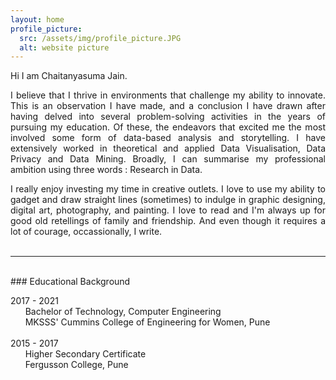 ```yaml
---
layout: home
profile_picture:
  src: /assets/img/profile_picture.JPG
  alt: website picture
---
```


<p>
  Hi I am Chaitanyasuma Jain.
</p>
<p>
<div align="justify">
  I believe that I thrive in environments that challenge my ability to innovate. This is an observation I have made, and a conclusion I have drawn after having delved into several problem-solving activities in the years of pursuing my education. Of these, the endeavors that excited me the most involved some form of data-based analysis and storytelling. I have extensively worked in theoretical and applied Data Visualisation, Data Privacy and Data Mining.
  Broadly, I can summarise my professional ambition using three words : Research in Data.
</div>
</p>
<div align="justify">
  I really enjoy investing my time in creative outlets. I love to use my ability to gadget and draw straight lines (sometimes) to indulge in graphic designing, digital art, photography, and painting. I love to read and I'm always up for good old retellings of family and friendship. And even though it requires a lot of courage, occassionally, I write.
</div>
<br>

---
<br>
### Educational Background

2017 - 2021 <br>
&nbsp;&nbsp;&nbsp;&nbsp;&nbsp;&nbsp;Bachelor of Technology, Computer Engineering <br>
&nbsp;&nbsp;&nbsp;&nbsp;&nbsp;&nbsp;MKSSS' Cummins College of Engineering for Women, Pune
<br><br>
2015 - 2017 <br>
&nbsp;&nbsp;&nbsp;&nbsp;&nbsp;&nbsp;Higher Secondary Certificate <br>
&nbsp;&nbsp;&nbsp;&nbsp;&nbsp;&nbsp;Fergusson College, Pune
